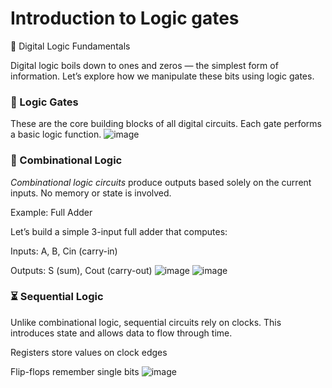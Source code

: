 # Introduction to Logic gates

🚀 Digital Logic Fundamentals

Digital logic boils down to ones and zeros — the simplest form of information. Let’s explore how we manipulate these bits using logic gates.

### 🔧 Logic Gates

These are the core building blocks of all digital circuits. Each gate performs a basic logic function.
![image](https://github.com/user-attachments/assets/5d48018c-4dd3-4a65-889d-0a6a7d8cddef)
### 🔨 Combinational Logic

*Combinational logic circuits* produce outputs based solely on the current inputs. No memory or state is involved.

Example: Full Adder

Let’s build a simple 3-input full adder that computes:

Inputs: A, B, Cin (carry-in)

Outputs: S (sum), Cout (carry-out)
![image](https://github.com/user-attachments/assets/e9e4b6a4-2215-41da-9295-cddc36df31da)
![image](https://github.com/user-attachments/assets/ebfbee27-6328-45d7-a812-4633c05d55be)

### ⏳ Sequential Logic

Unlike combinational logic, sequential circuits rely on clocks. This introduces state and allows data to flow through time.

Registers store values on clock edges

Flip-flops remember single bits
![image](https://github.com/user-attachments/assets/8555eb5c-1343-452d-b4ee-093040893933)
